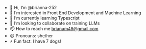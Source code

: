 - 👋 Hi, I’m @brianna-252
- 👀 I’m interested in Front End Development and Machine Learning
- 🌱 I’m currently learning Typescript
- 💞️ I’m looking to collaborate on training LLMs
- 📫 How to reach me brianam49@gmail.com
- 😄 Pronouns: she/her
- ⚡ Fun fact: I have 7 dogs!

<!---
brianna-252/brianna-252 is a ✨ special ✨ repository because its `README.md` (this file) appears on your GitHub profile.
You can click the Preview link to take a look at your changes.
--->
